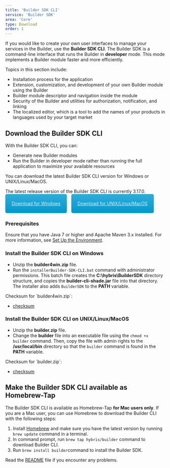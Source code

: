```yaml
---
title: 'Builder SDK CLI'
service: 'Builder SDK'
area: 'Core'
type: Download
order: 1
---
```


If you would like to create your own user interfaces to manage your services in the Builder, use the **Builder SDK CLI**. The Builder SDK is a command-line interface that runs the Builder in **developer** mode. This mode implements a Builder module faster and more efficiently.

Topics in this section include:

* Installation process for the application
* Extension, customization, and development of your own Builder module using the Builder
* Builder module descriptor and navigation inside the module
* Security of the Builder and utilities for authorization, notification, and linking
* The localized editor, which is a tool to add the names of your products in languages used by your target market

## Download the Builder SDK CLI

With the Builder SDK CLI, you can:

- Generate new Builder modules
- Run the Builder in developer mode rather than running the full application to maximize your available resources

You can download the latest Builder SDK CLI version for Windows or UNIX/Linux/MacOS.

<div class="panel note">
The latest release version of the Builder SDK CLI is currently 3.17.0.
</div>

<style>
    a.download {
        background-image: -webkit-linear-gradient(top, #2faddb, #09c);
        background-image: -moz-linear-gradient(top, #2faddb, #09c);
        background-image: -o-linear-gradient(top, #2faddb, #09c);
        background-image: -ms-linear-gradient(top, #2faddb, #09c);
        background-image: linear-gradient(top, #2faddb, #09c);
        border-radius: 5px;
        color: #eee;
        line-height: 20px;
        padding: 20px;
        display: inline-block;
        margin-right: 10px;
    }
</style>
<div>
    <a class="download" href="https://github.com/SAP/builder-cli/blob/master/dist/windows/builder4win.zip?raw=true" download>Download for Windows</a>
    <a class="download" version="1.1" href="https://github.com/SAP/builder-cli/blob/master/dist/maclinux/builder.zip?raw=true" download>Download for UNIX/Linux/MacOS</a>
</div>

### Prerequisites

<div class="panel note">
Ensure that you have Java 7 or higher and Apache Maven 3.x installed. For more information, see <a href="/gettingstarted/setuptheenvironment/index.html#1">Set Up the Environment</a>.
</div>

### Install the Builder SDK CLI on Windows

 - Unzip the **builder4win.zip** file.
 - Run the `installerBuilder-SDK-CLI.bat` command with administrator permissions. This batch file creates the **C:\hybris\BuilderSDK** directory structure, and copies the **builder-cli-shade.jar** file into that directory. The installer also adds `BuilderSDK` to the **PATH** variable.

<div>
    Checksum for `builder4win.zip`:
        <ul><li><a href="https://github.com/SAP/builder-cli/blob/master/dist/windows/builder4win.sha256">checksum</a></li></ul>
</div>

### Install the Builder SDK CLI on UNIX/Linux/MacOS

 - Unzip the **builder.zip** file.
 - Change the **builder** file into an executable file using the `chmod +x builder` command. Then, copy the file with admin rights to the **/usr/local/bin** directory so that the `builder` command is found in the **PATH** variable.

<div>
    Checksum for `builder.zip`:
        <ul><li><a href="https://github.com/SAP/builder-cli/blob/master/dist/maclinux/builder.sha256">checksum</a></li></ul>
</div>

## Make the Builder SDK CLI available as Homebrew-Tap

The Builder SDK CLI is available as Homebrew-Tap **for Mac users only**. If you are a Mac user, you can use Homebrew to download the Builder CLI with the following steps:

1. Install <a href="http://brew.sh/">Homebrew</a> and make sure you have the latest version by running `brew update` command in a terminal.
2. In command prompt, run `brew tap hybris/builder` command to download Builder CLI.
3. Run `brew install builder`command to install the Builder SDK.

<div class="panel note">
Read the <a href="https://github.com/hybris/homebrew-builder/blob/master/README.md">README</a> file if you encounter any problems.
</div>
